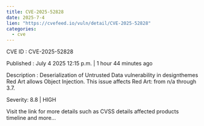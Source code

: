 ```yaml
--- 
title: CVE-2025-52828
date: 2025-7-4
lien: "https://cvefeed.io/vuln/detail/CVE-2025-52828"
categories:
  - cve
---
```


CVE ID : CVE-2025-52828

Published :  July 4
2025
12:15 p.m. | 1 hour
44 minutes ago

Description : Deserialization of Untrusted Data vulnerability in designthemes Red Art allows Object Injection. This issue affects Red Art: from n/a through 3.7.

Severity: 8.8 | HIGH

Visit the link for more details
such as CVSS details
affected products
timeline
and more...
